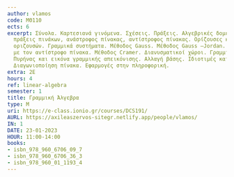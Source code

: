```yaml
---
author: vlamos
code: ΜΘ110
ects: 6
excerpt: Σύνολα. Καρτεσιανά γινόμενα. Σχέσεις. Πράξεις. Αλγεβρικές δομές. Πίνακες,
  πράξεις πινάκων, ανάστροφος πίνακας, αντίστροφος πίνακας. Ορίζουσες και ιδιότητες
  οριζουσών. Γραμμικά συστήματα. Μέθοδος Gauss. Μέθοδος Gauss –Jordan. Λύση συστήματος
  με τον αντίστροφο πίνακα. Μέθοδος Cramer. Διανυσματικοί χώροι. Γραμμικές απεικονίσεις.
  Πυρήνας και εικόνα γραμμικής απεικόνισης. Αλλαγή βάσης. Ιδιοτιμές και ιδιοδιανύσματα.
  Διαγωνιοποίηση πίνακα. Εφαρμογές στην πληροφορική.
extra: 2Ε
hours: 4
ref: linear-algebra
semester: 1
title: Γραμμική Άλγεβρα
type: M
uri: https://e-class.ionio.gr/courses/DCS191/
AURL: https://axileaszervos-sitegr.netlify.app/people/vlamos/
IN: 1
DATE: 23-01-2023
HOUR: 11:00-14:00
books:
- isbn_978_960_6706_09_7
- isbn_978_960_6706_36_3
- isbn_978_960_01_1193_4
---
```

